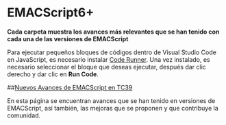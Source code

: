 # EMACScript6+

**Cada carpeta muestra los avances más relevantes que se han tenido con cada una de las versiones de EMACScript**

Para ejecutar pequeños bloques de códigos dentro de Visual Studio Code en JavaScript, es necesario instalar [Code Runner](https://marketplace.visualstudio.com/items?itemName=formulahendry.code-runner). Una vez instalado, es necesario seleccionar el bloque que deseas ejecutar, después dar clic derecho y dar clic en **Run Code**.

##[Nuevos Avances de EMACScript en TC39](https://tc39.es/)

En esta página se encuentran avances que se han tenido en versiones de EMACScript, así también, las mejoras que se proponen y que contribuye la comunidad.
